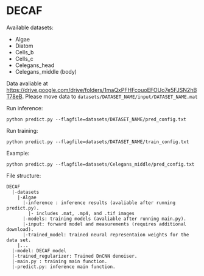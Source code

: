 # DECAF

Available datasets:
- Algae
- Diatom
- Cells_b
- Cells_c
- Celegans_head
- Celegans_middle (body)

Data avaliable at https://drive.google.com/drive/folders/1maQxPFHFcouoEFOUo7e5FJSN2hBT78eB.
Please move data to ```datasets/DATASET_NAME/input/DATASET_NAME.mat```

Run inference:
```
python predict.py --flagfile=datasets/DATASET_NAME/pred_config.txt
```

Run training:
```
python predict.py --flagfile=datasets/DATASET_NAME/train_config.txt
```

Example:
```
python predict.py --flagfile=datasets/Celegans_middle/pred_config.txt
```

File structure:
```
DECAF
  |-datasets
    |-Algae
	  |-inference : inference results (avaliable after running predict.py).
		|- includes .mat, .mp4, and .tif images
	  |-models: training models (avaliable after running main.py).
	  |-input: forward model and measurements (requires additional download).
	  |-trained_model: trained neural representaion weights for the data set.
    |...
  |-model: DECAF model
  |-trained_regularizer: Trained DnCNN denoiser.
  |-main.py : training main function.
  |-predict.py: inference main function.
```
